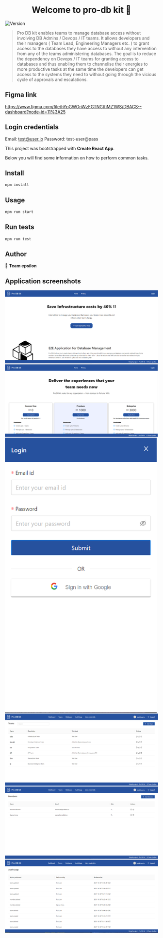 <h1 align="center">Welcome to pro-db kit 👋</h1>
<p>
  <img alt="Version" src="https://img.shields.io/badge/version-0.1.0-blue.svg?cacheSeconds=2592000" />
</p>

> Pro DB kit enables teams to manage database access without involving DB Admins / Devops / IT teams. It allows developers and their managers ( Team Lead, Engineering Managers etc. ) to grant access to the databases they have access to without any intervention from any of the teams administering databases. The goal is to reduce the dependency on Devops / IT teams for granting access to databases and thus enabling them to channelise their energies to more productive tasks at the same time the developers can get access to the systems they need to without going through the vicious cycle of approvals and escalations.

## Figma link

<a href="https://www.figma.com/file/hYpGWOnWzFGTNGtfiMZ1WS/DBACS--dashboard?node-id=11%3A25">https://www.figma.com/file/hYpGWOnWzFGTNGtfiMZ1WS/DBACS--dashboard?node-id=11%3A25</a>

## Login credentials

Email: test@user.io
Password: test-user@pass

This project was bootstrapped with <b>Create React App</b>.

Below you will find some information on how to perform common tasks.

## Install

```sh
npm install
```

## Usage

```sh
npm run start
```

## Run tests

```sh
npm run test
```

## Author

👤 **Team epsilon**

## Application screenshots

<img alt="Home view" src="/public/home-snap.PNG" />
<img alt="Pricing view" src="/public/pricing-snap.PNG" />
<img alt="Login view" src="/public/login-snap.PNG" />
<img alt="Teams view" src="/public/team-snap.PNG" />
<img alt="Members view" src="/public/member-snap.PNG" />
<img alt="Teams view" src="/public/audit-snap.PNG" />
